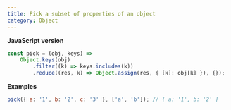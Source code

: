 ```yaml
---
title: Pick a subset of properties of an object
category: Object
---
```


**JavaScript version**

```js
const pick = (obj, keys) =>
    Object.keys(obj)
        .filter((k) => keys.includes(k))
        .reduce((res, k) => Object.assign(res, { [k]: obj[k] }), {});
```

**Examples**

```js
pick({ a: '1', b: '2', c: '3' }, ['a', 'b']); // { a: '1', b: '2' }
```
